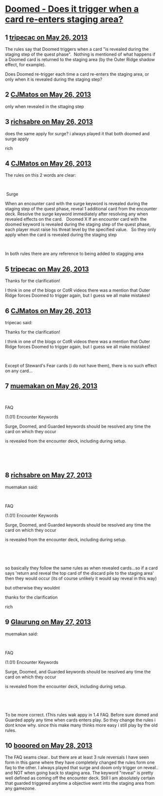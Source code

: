 # [Doomed - Does it trigger when a card re-enters staging area?](https://community.fantasyflightgames.com/topic/84343-doomed-does-it-trigger-when-a-card-re-enters-staging-area/)

## 1 [tripecac on May 26, 2013](https://community.fantasyflightgames.com/topic/84343-doomed-does-it-trigger-when-a-card-re-enters-staging-area/?do=findComment&comment=799074)

The rules say that Doomed triggers when a card "is revealed during the staging step of the quest phase".  Nothing is mentioned of what happens if a Doomed card is returned to the staging area (by the Outer Ridge shadow effect, for example).

Does Doomed re-trigger each time a card re-enters the staging area, or only when it is revealed during the staging step?

## 2 [CJMatos on May 26, 2013](https://community.fantasyflightgames.com/topic/84343-doomed-does-it-trigger-when-a-card-re-enters-staging-area/?do=findComment&comment=799205)

only when revealed in the sttaging step

## 3 [richsabre on May 26, 2013](https://community.fantasyflightgames.com/topic/84343-doomed-does-it-trigger-when-a-card-re-enters-staging-area/?do=findComment&comment=799206)

does the same apply for surge? i always played it that both doomed and surge apply

rich

## 4 [CJMatos on May 26, 2013](https://community.fantasyflightgames.com/topic/84343-doomed-does-it-trigger-when-a-card-re-enters-staging-area/?do=findComment&comment=799209)

The rules on this 2 words are clear:

 

 Surge

When an encounter card with the surge keyword is
revealed during the staging step of the quest phase,
reveal 1 additional card from the encounter deck.
Resolve the surge keyword immediately after resolving
any when revealed effects on the card.
 
Doomed X
If an encounter card with the doomed keyword is
revealed during the staging step of the quest phase,
each player must raise his threat level by the specified
value.
 
So they only apply when the card is revealed during the staging step

 

In both rules there are any reference to being added to stagging area

## 5 [tripecac on May 26, 2013](https://community.fantasyflightgames.com/topic/84343-doomed-does-it-trigger-when-a-card-re-enters-staging-area/?do=findComment&comment=799238)

Thanks for the clarification!

I think in one of the blogs or CotR videos there was a mention that Outer Ridge forces Doomed to trigger again, but I guess we all make mistakes!

## 6 [CJMatos on May 26, 2013](https://community.fantasyflightgames.com/topic/84343-doomed-does-it-trigger-when-a-card-re-enters-staging-area/?do=findComment&comment=799271)

tripecac said:

Thanks for the clarification!

I think in one of the blogs or CotR videos there was a mention that Outer Ridge forces Doomed to trigger again, but I guess we all make mistakes!



 

Except of Steward's Fear cards (i do not have them), there is no such effect on any card…

## 7 [muemakan on May 26, 2013](https://community.fantasyflightgames.com/topic/84343-doomed-does-it-trigger-when-a-card-re-enters-staging-area/?do=findComment&comment=799294)

 

FAQ

(1.01) Encounter Keywords

Surge, Doomed, and Guarded keywords should be resolved any time the card on which they occur 

is revealed from the encounter deck, including during setup. 

 

 

## 8 [richsabre on May 27, 2013](https://community.fantasyflightgames.com/topic/84343-doomed-does-it-trigger-when-a-card-re-enters-staging-area/?do=findComment&comment=799384)

muemakan said:

 

FAQ

(1.01) Encounter Keywords

Surge, Doomed, and Guarded keywords should be resolved any time the card on which they occur 

is revealed from the encounter deck, including during setup. 

 

 



so basically they follow the same rules as when revealed cards…so if a card says 'return and reveal the top card of the discard pile to the staging area' then they would occur (its of course unlikely it would say reveal in this way)

but otherwise they wouldnt

thanks for the clarification

rich

## 9 [Glaurung on May 27, 2013](https://community.fantasyflightgames.com/topic/84343-doomed-does-it-trigger-when-a-card-re-enters-staging-area/?do=findComment&comment=799510)

muemakan said:

 

FAQ

(1.01) Encounter Keywords

Surge, Doomed, and Guarded keywords should be resolved any time the card on which they occur 

is revealed from the encounter deck, including during setup. 

 

 



To be more correct. tThis rules wak appy in 1.4 FAQ. Before sure domed and Guarded apply any time when cards enters play. So they change the rules i dont know why. since this make many thinks more easy i still play by the old rules.

## 10 [booored on May 28, 2013](https://community.fantasyflightgames.com/topic/84343-doomed-does-it-trigger-when-a-card-re-enters-staging-area/?do=findComment&comment=799565)

The FAQ seams clear.. but there are at least 3 rule reversals I have seen form in this game where they have completely changed the rules form one faq to the other. I always played that surge and doom only trigger on reveal.. and NOT when going back to staging area. The keyword "reveal" is pretty well defined as coming off the encounter deck. Still I am absolutely certain that guarded triggered anytime a objective went into the staging area from any gamezone.


